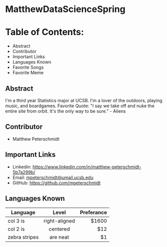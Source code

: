 # MatthewDataScienceSpring

# Table of Contents:
* Abstract
* Contributor
* Important Links
* Languages Known
* Favorite Songs
* Favorite Meme

## Abstract
I'm a third year Statistics major at UCSB.  I'm a lover of the outdoors, playing music, and boardgames.
Favorite Quote: "I say we take off and nuke the entire site from orbit. It's the only way to be sure." - Aliens

## Contributor
* Matthew Peterschmidt

## Important Links
* Linkedin: https://www.linkedin.com/in/matthew-peterschmidt-5b7a299b/
* Email: mpeterschmidt@umail.ucsb.edu
* GitHub: https://github.com/mpeterschmidt

## Languages Known
| Language      | Level         | Preferance  |
| ------------- |:-------------:| -----------:|
| col 3 is      | right-aligned | $1600       |
| col 2 is      | centered      |   $12       |
| zebra stripes | are neat      |    $1       |



